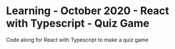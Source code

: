 # Learning - October 2020 - React with Typescript - Quiz Game

Code along for React with Typescript to make a quiz game
